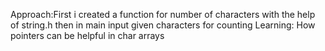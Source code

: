 Approach:First i created a function for number of characters  with the help of string.h then in main input given characters for counting
Learning: How pointers can be helpful in char arrays
